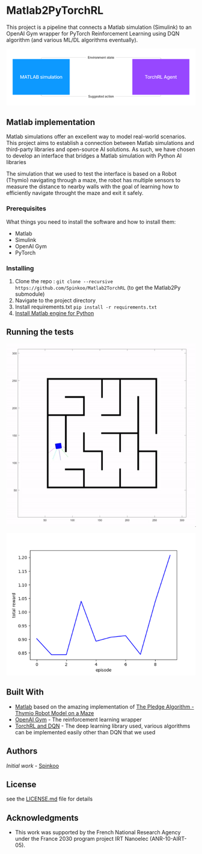 # Matlab2PyTorchRL

This project is a pipeline that connects a Matlab simulation (Simulink) to an OpenAI Gym wrapper for PyTorch Reinforcement Learning using DQN algorithm (and various ML/DL algorithms eventually).

![General pipeline](images/basic_diag.png)
## Matlab implementation

Matlab simulations offer an excellent way to model real-world scenarios. This project aims to establish a connection between Matlab simulations and third-party libraries and open-source AI solutions. As such, we have chosen to develop an interface that bridges a Matlab simulation with Python AI libraries

The simulation that we used to test the interface is based on a Robot (Thymio) navigating through a maze, the robot has multiple sensors to measure the distance to nearby walls with the goal of learning how to efficiently navigate throught the maze and exit it safely.

### Prerequisites

What things you need to install the software and how to install them:

- Matlab
- Simulink
- OpenAI Gym
- PyTorch

### Installing

1. Clone the repo : `git clone --recursive https://github.com/Spinkoo/Matlab2TorchRL` (to get the Matlab2Py submodule)
2. Navigate to the project directory
3. Install requirements.txt `pip install -r requirements.txt`
4. [Install Matlab engine for Python](https://fr.mathworks.com/help/matlab/matlab_external/get-started-with-matlab-engine-for-python.html)

## Running the tests

![The trainig process of thymio](images/game_shot.gif)

![Reward graph while training the model](images/training_plot.png)

## Built With

* [Matlab](https://www.mathworks.com/products/matlab.html)  based on the amazing implementation of [The Pledge Algorithm - Thymio Robot Model on a Maze](https://fr.mathworks.com/matlabcentral/fileexchange/67399-the-pledge-algorithm-thymio-robot-model-on-a-maze)
* [OpenAI Gym](https://github.com/openai/gym) - The reinforcement learning wrapper
* [TorchRL and DQN](https://github.com/pytorch/rl) - The deep learning library used, various algorithms can be implemented easily other than DQN that we used



## Authors

*Initial work* - [Spinkoo](https://github.com/Spinkoo)


## License

see the [LICENSE.md](LICENSE.md) file for details

## Acknowledgments

- This work was supported by the French National Research Agency under the France 2030 program project IRT Nanoelec (ANR-10-AIRT-05).
